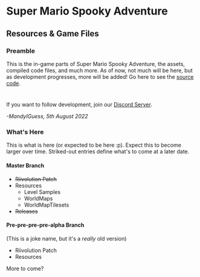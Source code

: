 # Super Mario Spooky Adventure
## Resources & Game Files

### Preamble

This is the in-game parts of Super Mario Spooky Adventure, the assets, compiled code files, and much more. As of now, not much will be here, but as development progresses, more will be added! Go here  to see the [source code][sc].

#

If you want to follow development, join our [Discord Server][discord].

*-MandyIGuess, 5th August 2022*

### What's Here
This is what is here (or expected to be here :p). Expect this to become larger over time. Striked-out entries define what's to come at a later date.

#### Master Branch

- ~~Riivolution Patch~~
- Resources
    - Level Samples
    - WorldMaps
    - WorldMapTilesets
- ~~Releases~~

#### Pre-pre-pre-pre-alpha Branch
(This is a joke name, but it's a *really* old version)

- Riivolution Patch
- Resources

More to come?

[discord]:
https://discord.gg/af4TBAuZBr

[sc]:
https://github.com/Spooky-Adventure/Spooky-Adventure-Source-Code
